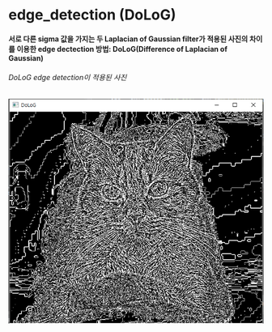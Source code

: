 # edge_detection (DoLoG)

#### 서로 다른 sigma 값을 가지는 두 Laplacian of Gaussian filter가 적용된 사진의 차이를 이용한 edge dectection 방법: DoLoG(Difference of Laplacian of Gaussian)   

###### DoLoG edge detection이 적용된 사진

![result_img](./필터적용결과.PNG)
